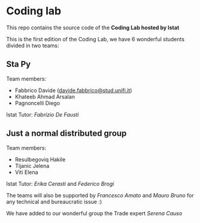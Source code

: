# Coding lab
This repo contains the source code of the **Coding Lab hosted by Istat**

This is the first edition of the Coding Lab, we have 6 wonderful students divided in two teams:

## Sta Py

Team members:
 * Fabbrico Davide (davide.fabbrico@stud.unifi.it)
 * Khateeb Ahmad Arsalan
 * Pagnoncelli Diego

Istat Tutor:
*Fabrizio De Fausti*

## Just a normal distributed group

Team members:
 * Resulbegoviq Hakile
 * Tijanic Jelena
 * Viti Elena

Istat Tutor:
*Erika Cerasti* and *Federico Brogi*

The teams will also be supported by *Francesco Amato* and *Mauro Bruno* for any technical and bureaucratic issue :)

We have added to our wonderful group the Trade expert *Serena Causo*
